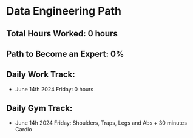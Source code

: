 # Data Engineering Path

## Total Hours Worked:        0 hours
## Path to Become an Expert:  0%

## Daily Work Track:
  - June 14th 2024 Friday:  0 hours


## Daily Gym Track:
  - June 14h 2024 Friday:   Shoulders, Traps, Legs and Abs + 30 minutes Cardio
